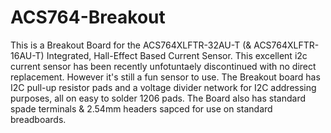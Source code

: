 # ACS764-Breakout

This is a Breakout Board for the ACS764XLFTR-32AU-T (& ACS764XLFTR-16AU-T) Integrated, Hall-Effect Based Current Sensor.        This excellent i2c current sensor has been recently unfotuntaely discontinued with no direct replacement. However it's still a fun sensor to use. The Breakout board has I2C pull-up resistor pads and a voltage divider network for I2C addressing purposes, all on easy to solder 1206 pads. The Board also has standard spade terminals & 2.54mm headers sapced for use on standard breadboards. 
